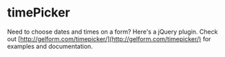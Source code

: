 timePicker
==========

Need to choose dates and times on a form? Here's a jQuery plugin. Check out [http://gelform.com/timepicker/](http://gelform.com/timepicker/) for examples and documentation.
